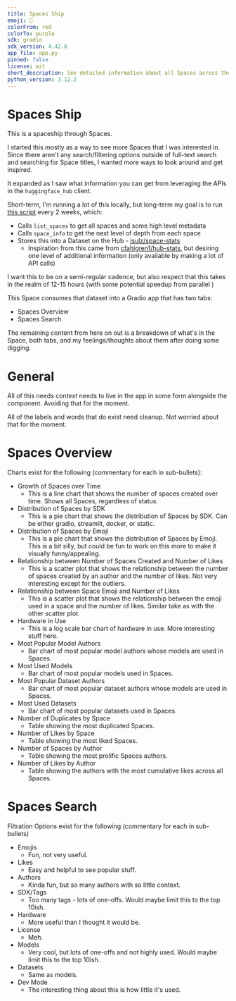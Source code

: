 ```yaml
---
title: Spaces Ship
emoji: 🚀
colorFrom: red
colorTo: purple
sdk: gradio
sdk_version: 4.42.0
app_file: app.py
pinned: false
license: mit
short_description: See detailed information about all Spaces across the Hub.
python_version: 3.12.2
---
```


# Spaces Ship

This is a spaceship through Spaces.

I started this mostly as a way to see more Spaces that I was interested in. Since there aren't any search/filtering options outside of full-text search and searching for Space titles, I wanted more ways to look around and get inspired.

It expanded as I saw what information you can get from leveraging the APIs in the `huggingface_hub` client.

Short-term, I'm running a lot of this locally, but long-term my goal is to run [this script](https://github.com/jsulz/hf-spaces-stats-builder/blob/main/src/pipeline.py) every 2 weeks, which:

- Calls `list_spaces` to get all spaces and some high level metadata
- Calls `space_info` to get the next level of depth from each space
- Stores this into a Dataset on the Hub - [jsulz/space-stats](https://huggingface.co/datasets/jsulz/space-stats)
  - Inspiration from this came from [cfahlgren1/hub-stats](cfahlgren1/hub-stats), but desiring one level of additional information (only available by making a lot of API calls)

I want this to be on a semi-regular cadence, but also respect that this takes in the realm of 12-15 hours (with some potential speedup from parallel )

This Space consumes that dataset into a Gradio app that has two tabs:

- Spaces Overview
- Spaces Search

The remaining content from here on out is a breakdown of what's in the Space, both tabs, and my feelings/thoughts about them after doing some digging.

# General

All of this needs context needs to live in the app in some form alongside the component. Avoiding that for the moment.

All of the labels and words that do exist need cleanup. Not worried about that for the moment.

# Spaces Overview

Charts exist for the following (commentary for each in sub-bullets):

- Growth of Spaces over Time
  - This is a line chart that shows the number of spaces created over time. Shows all Spaces, regardless of status.
- Distribution of Spaces by SDK
  - This is a pie chart that shows the distribution of Spaces by SDK. Can be either gradio, streamlit, docker, or static.
- Distribution of Spaces by Emoji
  - This is a pie chart that shows the distribution of Spaces by Emoji. This is a bit silly, but could be fun to work on this more to make it visually funny/appealing.
- Relationship between Number of Spaces Created and Number of Likes
  - This is a scatter plot that shows the relationship between the number of spaces created by an author and the number of likes. Not very interesting except for the outliers.
- Relationship between Space Emoji and Number of Likes
  - This is a scatter plot that shows the relationship between the emoji used in a space and the number of likes. Similar take as with the other scatter plot.
- Hardware in Use
  - This is a log scale bar chart of hardware in use. More interesting stuff here.
- Most Popular Model Authors
  - Bar chart of most popular model authors whose models are used in Spaces.
- Most Used Models
  - Bar chart of most popular models used in Spaces.
- Most Popular Dataset Authors
  - Bar chart of most popular dataset authors whose models are used in Spaces.
- Most Used Datasets
  - Bar chart of most popular datasets used in Spaces.
- Number of Duplicates by Space
  - Table showing the most duplicated Spaces.
- Number of Likes by Space
  - Table showing the most liked Spaces.
- Number of Spaces by Author
  - Table showing the most prolific Spaces authors.
- Number of Likes by Author
  - Table showing the authors with the most cumulative likes across all Spaces.

# Spaces Search

Filtration Options exist for the following (commentary for each in sub-bullets)

- Emojis
  - Fun, not very useful.
- Likes
  - Easy and helpful to see popular stuff.
- Authors
  - Kinda fun, but so many authors with so little context.
- SDK/Tags
  - Too many tags - lots of one-offs. Would maybe limit this to the top 10ish.
- Hardware
  - More useful than I thought it would be.
- License
  - Meh.
- Models
  - Very cool, but lots of one-offs and not highly used. Would maybe limit this to the top 10ish.
- Datasets
  - Same as models.
- Dev Mode
  - The interesting thing about this is how little it's used.
